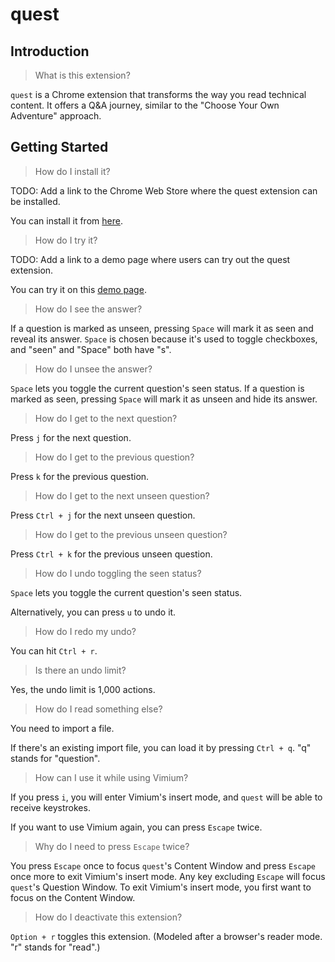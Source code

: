 # quest

## Introduction

> What is this extension?

`quest` is a Chrome extension that transforms the way you read technical content. It offers a Q&A journey, similar to the "Choose Your Own Adventure" approach.

## Getting Started

> How do I install it?

TODO: Add a link to the Chrome Web Store where the quest extension can be installed.

You can install it from [here]().

> How do I try it?

TODO: Add a link to a demo page where users can try out the quest extension.

You can try it on this [demo page]().

> How do I see the answer?

If a question is marked as unseen, pressing `Space` will mark it as seen and reveal its answer. `Space` is chosen because it's used to toggle checkboxes, and "seen" and "Space" both have "s".

> How do I unsee the answer?

`Space` lets you toggle the current question's seen status. If a question is marked as seen, pressing `Space` will mark it as unseen and hide its answer.

> How do I get to the next question?

Press `j` for the next question.

> How do I get to the previous question?

Press `k` for the previous question.

> How do I get to the next unseen question?

Press `Ctrl + j` for the next unseen question.

> How do I get to the previous unseen question?

Press `Ctrl + k` for the previous unseen question.

> How do I undo toggling the seen status?

`Space` lets you toggle the current question's seen status.

Alternatively, you can press `u` to undo it.

> How do I redo my undo?

You can hit `Ctrl + r`.

> Is there an undo limit?

Yes, the undo limit is 1,000 actions.

> How do I read something else?

You need to import a file.

If there's an existing import file, you can load it by pressing `Ctrl + q`. "q" stands for "question".

> How can I use it while using Vimium?

If you press `i`, you will enter Vimium's insert mode, and `quest` will be able to receive keystrokes.

If you want to use Vimium again, you can press `Escape` twice.

> Why do I need to press `Escape` twice?

You press `Escape` once to focus `quest`'s Content Window and press `Escape` once more to exit Vimium's insert mode. Any key excluding `Escape` will focus `quest`'s Question Window. To exit Vimium's insert mode, you first want to focus on the Content Window.

> How do I deactivate this extension?

`Option + r` toggles this extension. (Modeled after a browser's reader mode. "r" stands for "read".)

